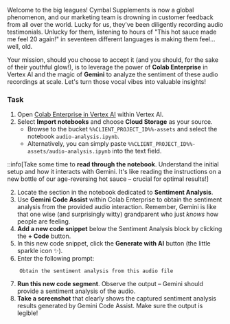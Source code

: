 Welcome to the big leagues! Cymbal Supplements is now a global phenomenon, and our marketing team is drowning in customer feedback from all over the world. Lucky for us, they've been diligently recording audio testimonials. Unlucky for them, listening to hours of "This hot sauce made me feel 20 again!" in seventeen different languages is making them feel... well, old.

Your mission, should you choose to accept it (and you should, for the sake of their youthful glow!), is to leverage the power of **Colab Enterprise** in Vertex AI and the magic of **Gemini** to analyze the sentiment of these audio recordings at scale. Let's turn those vocal vibes into valuable insights!

### Task

1.  Open [Colab Enterprise in Vertex AI](https://console.cloud.google.com/vertex-ai/colab/overview?project=%%CLIENT_PROJECT_ID%%) within Vertex AI.
2. Select **Import notebooks** and choose **Cloud Storage** as your source.
    - Browse to the bucket `%%CLIENT_PROJECT_ID%%-assets` and select the notebook `audio-analysis.ipynb`.
    - Alternatively, you can simply paste `%%CLIENT_PROJECT_ID%%-assets/audio-analysis.ipynb` into the text field.

::info[Take some time to **read through the notebook**. Understand the initial setup and how it interacts with Gemini. It's like reading the instructions on a new bottle of our age-reversing hot sauce – crucial for optimal results!]

2.  Locate the section in the notebook dedicated to **Sentiment Analysis**.
3.  Use **Gemini Code Assist** within Colab Enterprise to obtain the sentiment analysis from the provided audio interaction. Remember, Gemini is like that one wise (and surprisingly witty) grandparent who just _knows_ how people are feeling.
4.  **Add a new code snippet** below the Sentiment Analysis block by clicking the **+ Code** button.
5.  In this new code snippet, click the **Generate with AI** button (the little sparkle icon ✨).
6.  Enter the following prompt:

```plaintext
    Obtain the sentiment analysis from this audio file
```

7.  **Run this new code segment**. Observe the output – Gemini should provide a sentiment analysis of the audio.
8.  **Take a screenshot** that clearly shows the captured sentiment analysis results generated by Gemini Code Assist. Make sure the output is legible!
